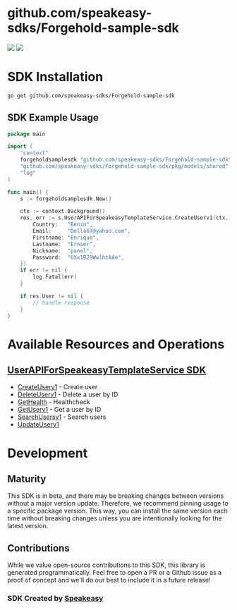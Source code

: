 # github.com/speakeasy-sdks/Forgehold-sample-sdk

<div align="left">
    <a href="https://speakeasyapi.dev/"><img src="https://custom-icon-badges.demolab.com/badge/-Built%20By%20Speakeasy-212015?style=for-the-badge&logoColor=FBE331&logo=speakeasy&labelColor=545454" /></a>
    <a href="https://github.com/speakeasy-sdks/Forgehold-sample-sdk.git/actions"><img src="https://img.shields.io/github/actions/workflow/status/speakeasy-sdks/Forgehold-sample-sdk/speakeasy_sdk_generation.yml?style=for-the-badge" /></a>
    
</div>

<!-- Start SDK Installation -->
# SDK Installation

```bash
go get github.com/speakeasy-sdks/Forgehold-sample-sdk
```
<!-- End SDK Installation -->

## SDK Example Usage
<!-- Start SDK Example Usage -->


```go
package main

import (
	"context"
	forgeholdsamplesdk "github.com/speakeasy-sdks/Forgehold-sample-sdk"
	"github.com/speakeasy-sdks/Forgehold-sample-sdk/pkg/models/shared"
	"log"
)

func main() {
	s := forgeholdsamplesdk.New()

	ctx := context.Background()
	res, err := s.UserAPIForSpeakeasyTemplateService.CreateUserv1(ctx, shared.UserInput{
		Country:   "Benin",
		Email:     "Della67@yahoo.com",
		Firstname: "Enrique",
		Lastname:  "Ernser",
		Nickname:  "panel",
		Password:  "OXx1B29WwlhtAAe",
	})
	if err != nil {
		log.Fatal(err)
	}

	if res.User != nil {
		// handle response
	}
}

```
<!-- End SDK Example Usage -->

<!-- Start SDK Available Operations -->
# Available Resources and Operations

## [UserAPIForSpeakeasyTemplateService SDK](docs/sdks/userapiforspeakeasytemplateservice/README.md)

* [CreateUserv1](docs/sdks/userapiforspeakeasytemplateservice/README.md#createuserv1) - Create user
* [DeleteUserv1](docs/sdks/userapiforspeakeasytemplateservice/README.md#deleteuserv1) - Delete a user by ID
* [GetHealth](docs/sdks/userapiforspeakeasytemplateservice/README.md#gethealth) - Healthcheck
* [GetUserv1](docs/sdks/userapiforspeakeasytemplateservice/README.md#getuserv1) - Get a user by ID
* [SearchUsersv1](docs/sdks/userapiforspeakeasytemplateservice/README.md#searchusersv1) - Search users
* [UpdateUserv1](docs/sdks/userapiforspeakeasytemplateservice/README.md#updateuserv1)
<!-- End SDK Available Operations -->

<!-- Start Dev Containers -->



<!-- End Dev Containers -->

<!-- Start Go Types -->

<!-- End Go Types -->

<!-- Placeholder for Future Speakeasy SDK Sections -->

# Development

## Maturity

This SDK is in beta, and there may be breaking changes between versions without a major version update. Therefore, we recommend pinning usage
to a specific package version. This way, you can install the same version each time without breaking changes unless you are intentionally
looking for the latest version.

## Contributions

While we value open-source contributions to this SDK, this library is generated programmatically.
Feel free to open a PR or a Github issue as a proof of concept and we'll do our best to include it in a future release!

### SDK Created by [Speakeasy](https://docs.speakeasyapi.dev/docs/using-speakeasy/client-sdks)
